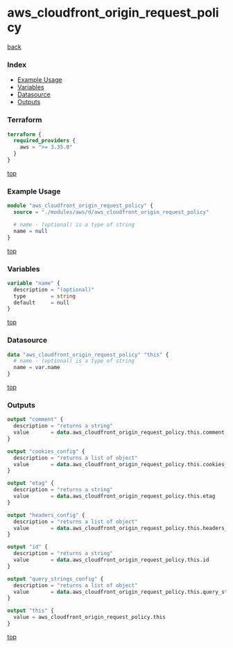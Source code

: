 # aws_cloudfront_origin_request_policy

[back](../aws.md)

### Index

- [Example Usage](#example-usage)
- [Variables](#variables)
- [Datasource](#datasource)
- [Outputs](#outputs)

### Terraform

```terraform
terraform {
  required_providers {
    aws = ">= 3.35.0"
  }
}
```

[top](#index)

### Example Usage

```terraform
module "aws_cloudfront_origin_request_policy" {
  source = "./modules/aws/d/aws_cloudfront_origin_request_policy"

  # name - (optional) is a type of string
  name = null
}
```

[top](#index)

### Variables

```terraform
variable "name" {
  description = "(optional)"
  type        = string
  default     = null
}
```

[top](#index)

### Datasource

```terraform
data "aws_cloudfront_origin_request_policy" "this" {
  # name - (optional) is a type of string
  name = var.name
}
```

[top](#index)

### Outputs

```terraform
output "comment" {
  description = "returns a string"
  value       = data.aws_cloudfront_origin_request_policy.this.comment
}

output "cookies_config" {
  description = "returns a list of object"
  value       = data.aws_cloudfront_origin_request_policy.this.cookies_config
}

output "etag" {
  description = "returns a string"
  value       = data.aws_cloudfront_origin_request_policy.this.etag
}

output "headers_config" {
  description = "returns a list of object"
  value       = data.aws_cloudfront_origin_request_policy.this.headers_config
}

output "id" {
  description = "returns a string"
  value       = data.aws_cloudfront_origin_request_policy.this.id
}

output "query_strings_config" {
  description = "returns a list of object"
  value       = data.aws_cloudfront_origin_request_policy.this.query_strings_config
}

output "this" {
  value = aws_cloudfront_origin_request_policy.this
}
```

[top](#index)